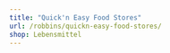 ```yaml
---
title: "Quick'n Easy Food Stores"
url: /robbins/quickn-easy-food-stores/
shop: Lebensmittel
---
```

